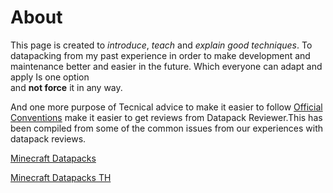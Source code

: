 # About

This page is created to *introduce*, *teach* and *explain good techniques*. To datapacking from my past experience in order to make development and maintenance better and easier in the future. Which everyone can adapt and apply Is one option  
and **not force** it in any way.

And one more purpose of Tecnical advice to make it easier to follow [Official Conventions](https://mc-datapacks.github.io/th/) make it easier to get reviews from Datapack Reviewer.This has been compiled from some of the common issues from our experiences with datapack reviews.

[Minecraft Datapacks](https://discord.gg/SnJQcfq)

[Minecraft Datapacks TH](https://discord.gg/KgbVpmz)